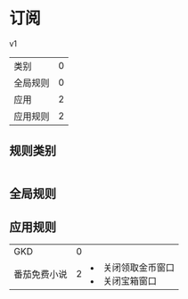 # 订阅

v1

|||
| - |:-:|
|类别|0|
|全局规则|0|
|应用|2|
|应用规则|2|

## 规则类别

|||
| - |:-:|


## 全局规则



## 应用规则

||||
| - |:-:|-|
|GKD|0||
|番茄免费小说|2|<li>关闭领取金币窗口<li>关闭宝箱窗口|
